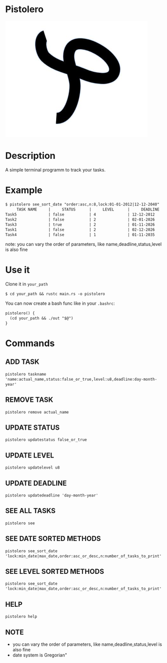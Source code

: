 # Pistolero

![logo](logo.jpg)

# Description

A simple terminal programm to track your tasks.

# Example

```
$ pistolero see_sort_date "order:asc,n:8,lock:01-01-2012|12-12-2040"
     TASK NAME     |     STATUS      |     LEVEL      |     DEADLINE
Task5              | false           | 4              | 12-12-2012
Task2              | false           | 2              | 02-01-2026
Task3              | true            | 2              | 01-11-2026
Task1              | false           | 2              | 02-12-2026
Task4              | false           | 1              | 01-11-2035
```

note: you can vary the order of parameters, like name,deadline,status,level is also fine

# Use it

Clone it in `your_path`

```
$ cd your_path && rustc main.rs -o pistolero
```

You can now create a bash func like in your `.bashrc`:

```
pistolero() {
  (cd your_path && ./out "$@")
}
```

# Commands

## ADD TASK 

```
pistolero taskname 'name:actual_name,status:false_or_true,level:u8,deadline:day-month-year'
```

## REMOVE TASK

```
pistolero remove actual_name
```

## UPDATE STATUS

```
pistolero updatestatus false_or_true
```

## UPDATE LEVEL 

```
pistolero updatelevel u8
```

## UPDATE DEADLINE

```
pistolero updatedeadline 'day-month-year'
```

## SEE ALL TASKS 

```
pistolero see
```

## SEE DATE SORTED METHODS 

```
pistolero see_sort_date 'lock:min_date|max_date,order:asc_or_desc,n:number_of_tasks_to_print'
```

## SEE LEVEL SORTED METHODS

```
pistolero see_sort_date 'lock:min_date|max_date,order:asc_or_desc,n:number_of_tasks_to_print'
```

## HELP

```
pistolero help
```

## NOTE 

- you can vary the order of parameters, like name,deadline,status,level is also fine
- date system is Gregorian"





